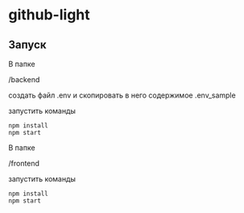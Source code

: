 # github-light

Запуск
-----------

В папке

/backend

создать файл .env и скопировать в него содержимое .env_sample

запустить команды

```
npm install
npm start
```
В папке

/frontend

запустить команды

```
npm install
npm start
```

